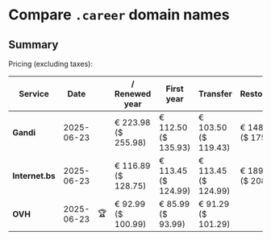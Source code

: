 # Compare `.career` domain names

## Summary

Pricing (excluding taxes):

| Service | Date |  | / Renewed year | First year | Transfer | Restoration |
|--|--|--|--|--|--|--|
| **Gandi** | 2025-06-23 |  | € 223.98<br>($ 255.98) | € 112.50<br>($ 135.93) | € 103.50<br>($ 119.43) | € 148.90<br>($ 175.93) |
| **Internet.bs** | 2025-06-23 |  | € 116.89<br>($ 128.75) | € 113.45<br>($ 124.99) | € 113.45<br>($ 124.99) | € 189.55<br>($ 208.75) |
| **OVH** | 2025-06-23 | 🏆 | € 92.99<br>($ 100.99) | € 85.99<br>($ 93.99) | € 91.29<br>($ 101.29) |  |

